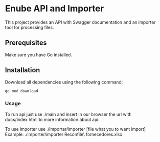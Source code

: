 # Enube API and Importer

This project provides an API with Swagger documentation and an importer tool for processing files.

## Prerequisites

Make sure you have Go installed.

## Installation

Download all dependencies using the following command:
```sh
go mod download
```

### Usage

To run api just use ./main and insert in our browser the url with
docs/index.html to more information about api.

To use importer use ./importer/importer [file what you to want import]
Example: ./importer/importer Reconfile\ fornecedores\.xlsx

